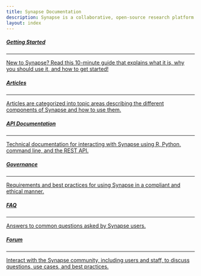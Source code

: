 ```yaml
---
title: Synapse Documentation
description: Synapse is a collaborative, open-source research platform that allows teams to share data, track analyses, and collaborate.
layout: index
---
```


<div class="col-xs-12 col-md-12 col-lg-12">
    <div id="landing-cse">
        <script>
              (function() {
                var cx = '011610888334356746975:s7xjazjl8uy';
                var gcse = document.createElement('script');
                gcse.type = 'text/javascript';
                gcse.async = true;
                gcse.src = 'https://cse.google.com/cse.js?cx=' + cx;
                var s = document.getElementsByTagName('script')[0];
                s.parentNode.insertBefore(gcse, s);
              })();
            </script>
            <gcse:search></gcse:search>
    </div>
</div>
<div class="col-xs-12 col-md-12 col-lg-12" id="subjects">
    <div class="col-xs-12 col-md-6 col-lg-4">
        <a href="{{'articles/getting_started.html' | relative_url}}">
        <div class="subject-card">
            <h5>Getting Started</h5>
            <hr>
            <span>New to Synapse? Read this 10-minute guide that explains what it is, why you should use it, and how to get started!</span>
        </div>
        </a>
    </div>
    <div class="col-xs-12 col-md-6 col-lg-4">
        <a href="{{'articles/' | relative_url}}">
        <div class="subject-card">
            <h5>Articles</h5>
            <hr>
            <span>Articles are categorized into topic areas describing the different components of Synapse and how to use them.</span>
        </div>
        </a>
    </div>
    <div class="col-xs-12 col-md-6 col-lg-4">
        <a href="{{'articles/article_index.html#API-client' | relative_url}}">
        <div class="subject-card">
            <h5>API Documentation</h5>
            <hr>
            <span>Technical documentation for interacting with Synapse using R, Python, command line, and the REST API.</span>
        </div>
        </a>
    </div>
    <div class="col-xs-12 col-md-6 col-lg-4">
        <a href="{{'articles/article_index.html#governance' | relative_url}}">
        <div class="subject-card">
            <h5>Governance</h5>
            <hr>
            <span>Requirements and best practices for using Synapse in a compliant and ethical manner.</span>
        </div>
        </a>
    </div>
    <div class="col-xs-12 col-md-6 col-lg-4">
        <a href="{{'articles/faq.html' | relative_url}}">
        <div class="subject-card">
            <h5>FAQ</h5>
            <hr>
            <span>Answers to common questions asked by Synapse users.</span>
        </div>
        </a>
    </div>
    <div class="col-xs-12 col-md-6 col-lg-4">
        <a href="{{'articles/discussion.html' | relative_url}}">
        <div class="subject-card">
            <h5>Forum</h5>
            <hr>
            <span>Interact with the Synapse community, including users and staff, to discuss questions, use cases, and best practices.</span>
        </div>
        </a>
    </div>

</div>

